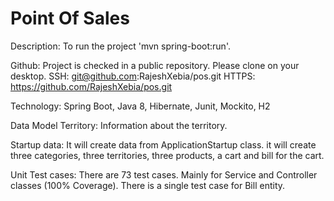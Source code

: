 # Point Of Sales

Description:
    To run the project 'mvn spring-boot:run'.
    
Github:
    Project is checked in a public repository. Please clone on your desktop.
    SSH: git@github.com:RajeshXebia/pos.git
    HTTPS: https://github.com/RajeshXebia/pos.git
    
Technology:
    Spring Boot, Java 8, Hibernate, Junit, Mockito, H2
    
Data Model
    Territory: Information about the territory.
    
Startup data:
   It will create data from ApplicationStartup class. it will create three categories, three territories, three products, a cart and bill for the cart.
    
Unit Test cases:
    There are 73 test cases. Mainly for Service and Controller classes (100% Coverage). There is a single test case for Bill entity.